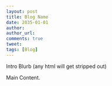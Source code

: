 ```yaml
---
layout: post
title: Blog Name
date: 2035-01-01
author: 
author_url: 
comments: true
tweet: 
tags: [Blog]
---
```


Intro Blurb (any html will get stripped out)

<!--more-->

Main Content.